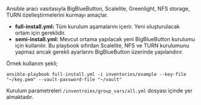 Ansible aracı vasıtasıyla BigBlueButton, Scalelite, Greenlight, NFS storage, TURN özelleştirmelerini kurmayı amaçlar.

* **full-install.yml:** Tüm kurulum aşamalarını içerir. Yeni oluşturulacak ortam için gereklidir.
* **semi-install.yml:** Mevcut ortama yapılacak yeni BigBlueButton kurulumu için kullanılır. Bu playbook sıfırdan Scalelite, NFS ve TURN kurulumunu yapmaz ancak gerekli ayarlarını BigBlueButton üzerinde yapılandırır.

Örnek kullanım şekli;

`ansible-playbook full-install.yml -i inventories/example --key-file "~/key.pem" --vault-password-file "~/vault"` 

Kurulum parametreleri `/inventroies/group_vars/all.yml` dosyası içinde yer almaktadır.